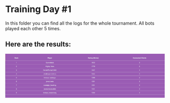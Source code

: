 # Training Day #1

In this folder you can find all the logs for the whole tournament. All bots played each other 5 times.

## Here are the results:

![Ranking Table](./2017-05-15%20Ranking%20Table.png?raw=true)
